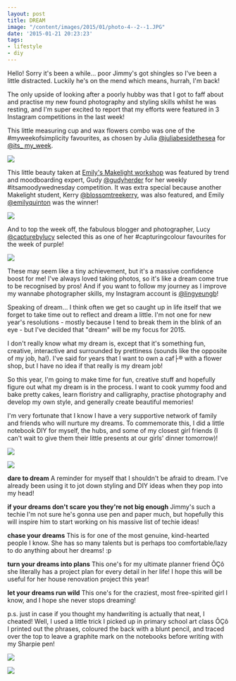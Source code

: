 ```yaml
---
layout: post
title: DREAM
image: "/content/images/2015/01/photo-4--2--1.JPG"
date: '2015-01-21 20:23:23'
tags:
- lifestyle
- diy
---
```


Hello! Sorry it's been a while… poor Jimmy's got shingles so I've been a little distracted. Luckily he's on the mend which means, hurrah, I'm back!
 
The only upside of looking after a poorly hubby was that I got to faff about and practise my new found photography and styling skills whilst he was resting, and I'm super excited to report that my efforts were featured in 3 Instagram competitions in the last week!
 
This little measuring cup and wax flowers combo was one of the #myweekofsimplicity favourites, as chosen by Julia <a href="http://instagram.com/juliabesidethesea" target="_blank">@juliabesidethesea</a> for <a href="http://instagram.com/its_my_week" target="_blank">@its_ my_week</a>.
 
![](/content/images/2015/01/photo-2--2--1.JPG)
 
This little beauty taken at <a href="http://www.makelight.io/workshops/" target="_blank">Emily's Makelight workshop</a> was featured by trend and moodboarding expert, Gudy <a href="http://instagram.com/gudyherder" target="_blank">@gudyherder</a> for her weekly #itsamoodywednesday competition. It was extra special because another Makelight student, Kerry <a href="http://instagram.com/blossomtreekerry" target="_blank">@blossomtreekerry</a>, was also featured, and Emily <a href="http://instagram.com/emilyquinton" target="_blank">@emilyquinton</a> was the winner!
 
![](/content/images/2015/01/photo-1--2--1.JPG)
 
And to top the week off, the fabulous blogger and photographer, Lucy <a href="http://instagram.com/capturebylucy" target="_blank">@capturebylucy</a> selected this as one of her #capturingcolour favourites for the week of purple!
 
![](/content/images/2015/01/photo-3--2--1.JPG)
 
These may seem like a tiny achievement, but it's a massive confidence boost for me! I've always loved taking photos, so it's like a dream come true to be recognised by pros! And if you want to follow my journey as I improve my wannabe photographer skills, my Instagram account is <a href="http://instagram.com/lingyeungb" target="_blank">@lingyeungb</a>!
 
Speaking of dream… I think often we get so caught up in life itself that we forget to take time out to reflect and dream a little. I'm not one for new year's resolutions - mostly because I tend to break them in the blink of an eye - but I've decided that "dream" will be my focus for 2015.
 
I don't really know what my dream is, except that it's something fun, creative, interactive and surrounded by prettiness (sounds like the opposite of my job, ha!). I've said for years that I want to own a caf├® with a flower shop, but I have no idea if that really is my dream job!
 
So this year, I'm going to make time for fun, creative stuff and hopefully figure out what my dream is in the process. I want to cook yummy food and bake pretty cakes, learn floristry and calligraphy, practise photography and develop my own style, and generally create beautiful memories!
 
I'm very fortunate that I know I have a very supportive network of family and friends who will nurture my dreams. To commemorate this, I did a little notebook DIY for myself, the hubs, and some of my closest girl friends (I can't wait to give them their little presents at our girls' dinner tomorrow)!

![](/content/images/2015/01/photo-4--2-.JPG)

![](/content/images/2015/01/photo-2-1.JPG)
 
**dare to dream** A reminder for myself that I shouldn't be afraid to dream. I've already been using it to jot down styling and DIY ideas when they pop into my head!
 
**if your dreams don't scare you they're not big enough** Jimmy's such a techie I'm not sure he's gonna use pen and paper much, but hopefully this will inspire him to start working on his massive list of techie ideas!
 
**chase your dreams** This is for one of the most genuine, kind-hearted people I know. She has so many talents but is perhaps too comfortable/lazy to do anything about her dreams! :p
 
**turn your dreams into plans** This one's for my ultimate planner friend ÔÇô she literally has a project plan for every detail in her life! I hope this will be useful for her house renovation project this year!
 
**let your dreams run wild** This one's for the craziest, most free-spirited girl I know, and I hope she never stops dreaming!
 
p.s. just in case if you thought my handwriting is actually that neat, I cheated! Well, I used a little trick I picked up in primary school art class ÔÇô I printed out the phrases, coloured the back with a blunt pencil, and traced over the top to leave a graphite mark on the notebooks before writing with my Sharpie pen!

![](/content/images/2015/01/photo-1-1.JPG)

![](/content/images/2015/01/photo-4-1.JPG)